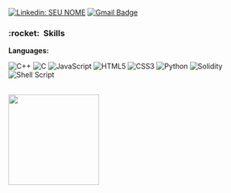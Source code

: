 

<!--
**0x0M4R/0x0M4R** is a ✨ _special_ ✨ repository because its `README.md` (this file) appears on your GitHub profile.

Here are some ideas to get you started:

- 🔭 I’m currently working on ...
- 🌱 I’m currently learning ...
- 👯 I’m looking to collaborate on ...
- 🤔 I’m looking for help with ...
- 💬 Ask me about ...
- 📫 How to reach me: ...
- 😄 Pronouns: ...
- ⚡ Fun fact: ...
-->

 [![Linkedin: SEU NOME](https://img.shields.io/badge/-omarabdalla-blue?style=flat-square&logo=Linkedin&logoColor=white&link=https://www.linkedin.com/in/omar-abdalla-621093107/)](https://www.linkedin.com/in/omar-abdalla-621093107/)  [![Gmail Badge](https://img.shields.io/badge/-omar.abdalla123@gmail.com-white?style=flat-square&logo=Gmail&logoColor=red&link=mailto:omar.abdalla123@gmail.com)](mailto:omar.abdalla123@gmail.com)


<h3> :rocket: &nbsp;Skills </h3>

**Languages:**

  ![C++](https://img.shields.io/badge/c++-%2300599C.svg?style=for-the-badge&logo=c%2B%2B&logoColor=white)
  ![C](https://img.shields.io/badge/c-%2300599C.svg?style=for-the-badge&logo=c&logoColor=white)
  ![JavaScript](https://img.shields.io/badge/javascript-%23323330.svg?style=for-the-badge&logo=javascript&logoColor=%23F7DF1E)
  ![HTML5](https://img.shields.io/badge/html5-%23E34F26.svg?style=for-the-badge&logo=html5&logoColor=white)
  ![CSS3](https://img.shields.io/badge/css3-%231572B6.svg?style=for-the-badge&logo=css3&logoColor=white)
  ![Python](https://img.shields.io/badge/python-3670A0?style=for-the-badge&logo=python&logoColor=ffdd54)
  ![Solidity](https://img.shields.io/badge/Solidity-%23363636.svg?style=for-the-badge&logo=solidity&logoColor=white)
  ![Shell Script](https://img.shields.io/badge/shell_script-%23121011.svg?style=for-the-badge&logo=gnu-bash&logoColor=white)
  

<br/>

<a href="https://github.com/0x0M4R">
  <img height="180em" src="https://github-readme-stats.vercel.app/api?username=0x0M4R&theme=dracula&show_icons=true" />
</a>

<br/>
